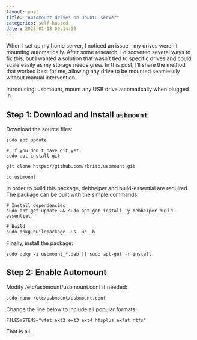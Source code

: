 ```yaml
---
layout: post
title: "Automount drives on Ubuntu server" 
categories: self-hosted
date : 2025-01-18 09:14:50
---
```


When I set up my home server, I noticed an issue—my drives weren’t mounting automatically. After some research, I discovered several ways to fix this, but I wanted a solution that wasn’t tied to specific drives and could scale easily as my storage needs grew. In this post, I’ll share the method that worked best for me, allowing any drive to be mounted seamlessly without manual intervention.

Introducing: usbmount, mount any USB drive automatically when plugged in.

## Step 1: Download and Install `usbmount`


Download the source files:

```
sudo apt update

# If you don't have git yet
sudo apt install git 

git clone https://github.com/rbrito/usbmount.git

cd usbmount
```
In order to build this package, debhelper and build-essential are required. The package can be built with the simple commands:

```
# Install dependencies
sudo apt-get update && sudo apt-get install -y debhelper build-essential

# Build
sudo dpkg-buildpackage -us -uc -b
```

Finally, install the package:

```
sudo dpkg -i usbmount_*.deb || sudo apt-get -f install
```

## Step 2: Enable Automount

Modify /etc/usbmount/usbmount.conf if needed:

```
sudo nano /etc/usbmount/usbmount.conf
```

Change the line below to include all popular formats:
```
FILESYSTEMS="vfat ext2 ext3 ext4 hfsplus exfat ntfs"
```

That is all. 